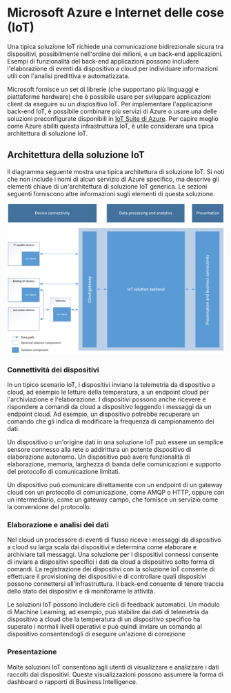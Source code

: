 # Microsoft Azure e Internet delle cose (IoT)

Una tipica soluzione IoT richiede una comunicazione bidirezionale sicura tra dispositivi, possibilmente nell'ordine dei milioni, e un back-end applicazioni. Esempi di funzionalità del back-end applicazioni possono includere l'elaborazione di eventi da dispositivo a cloud per individuare informazioni utili con l'analisi predittiva e automatizzata.

Microsoft fornisce un set di librerie (che supportano più linguaggi e piattaforme hardware) che è possibile usare per sviluppare applicazioni client da eseguire su un dispositivo IoT. Per implementare l'applicazione back-end IoT, è possibile combinare più servizi di Azure o usare una delle soluzioni preconfigurate disponibili in [IoT Suite di Azure][]. Per capire meglio come Azure abiliti questa infrastruttura IoT, è utile considerare una tipica architettura di soluzione IoT.

## Architettura della soluzione IoT

Il diagramma seguente mostra una tipica architettura di soluzione IoT. Si noti che non include i nomi di alcun servizio di Azure specifico, ma descrive gli elementi chiave di un'architettura di soluzione IoT generica. Le sezioni seguenti forniscono altre informazioni sugli elementi di questa soluzione.

![Architettura della soluzione IoT][img-solution-architecture]

### Connettività dei dispositivi

In un tipico scenario IoT, i dispositivi inviano la telemetria da dispositivo a cloud, ad esempio le letture della temperatura, a un endpoint cloud per l'archiviazione e l'elaborazione. I dispositivi possono anche ricevere e rispondere a comandi da cloud a dispositivo leggendo i messaggi da un endpoint cloud. Ad esempio, un dispositivo potrebbe recuperare un comando che gli indica di modificare la frequenza di campionamento dei dati.

Un dispositivo o un'origine dati in una soluzione IoT può essere un semplice sensore connesso alla rete o addirittura un potente dispositivo di elaborazione autonomo. Un dispositivo può avere funzionalità di elaborazione, memoria, larghezza di banda delle comunicazioni e supporto del protocollo di comunicazione limitati.

Un dispositivo può comunicare direttamente con un endpoint di un gateway cloud con un protocollo di comunicazione, come AMQP o HTTP, oppure con un intermediario, come un gateway campo, che fornisce un servizio come la conversione del protocollo.

### Elaborazione e analisi dei dati

Nel cloud un processore di eventi di flusso riceve i messaggi da dispositivo a cloud su larga scala dai dispositivi e determina come elaborare e archiviare tali messaggi. Una soluzione per i dispositivi connessi consente di inviare a dispositivi specifici i dati da cloud a dispositivo sotto forma di comandi. La registrazione dei dispositivi con la soluzione IoT consente di effettuare il provisioning dei dispositivi e di controllare quali dispositivi possono connettersi all'infrastruttura. Il back-end consente di tenere traccia dello stato dei dispositivi e di monitorarne le attività.

Le soluzioni IoT possono includere cicli di feedback automatici. Un modulo di Machine Learning, ad esempio, può stabilire dai dati di telemetria da dispositivo a cloud che la temperatura di un dispositivo specifico ha superato i normali livelli operativi e può quindi inviare un comando al dispositivo consentendogli di eseguire un'azione di correzione

### Presentazione

Molte soluzioni IoT consentono agli utenti di visualizzare e analizzare i dati raccolti dai dispositivi. Queste visualizzazioni possono assumere la forma di dashboard o rapporti di Business Intelligence.

[img-solution-architecture]: media/iot-azure-and-iot/iot-reference-architecture.png

[lnk-machinelearning]: http://azure.microsoft.com/services/machine-learning/
[IoT Suite di Azure]: http://azure.microsoft.com/solutions/iot

<!---HONumber=Oct15_HO2-->